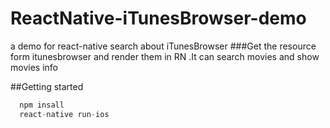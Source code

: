 # ReactNative-iTunesBrowser-demo
a demo for react-native search about iTunesBrowser
###Get the resource form itunesbrowser and render them in RN .It can search movies and show movies info

##Getting started

```python
  npm insall 
  react-native run-ios
```

